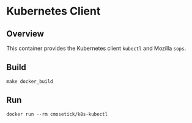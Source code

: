 # Kubernetes Client

## Overview
This container provides the Kubernetes client `kubectl` and Mozilla `sops`.

## Build
`make docker_build`

## Run
`docker run --rm cmosetick/k8s-kubectl`
